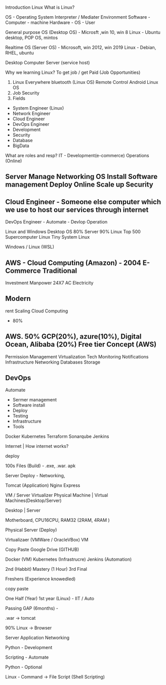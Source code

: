 Introduction Linux
What is Linux?

OS - Operating System
Interpreter / Mediater 
Environment 
Software - 
Computer - machine
Hardware - OS - User

General purpose OS (Desktop OS) - Microsft ,win 10, win 8
Linux - Ubuntu desktop, POP OS, mintos

Realtime OS (Server OS) - Microsoft, win 2012, win 2019
Linux - Debian, RHEL, ubuntu 

Desktop Computer
Server (service host)



Why we learning Linux?
To get job / get Paid (Job Opportunities)

1. Linux Everywhere
bluetooth (Linux OS)
Remote Control
Android Linux OS
2. Job Security
3. Fields 
- System Engineer (Linux) 
- Network Engineer 
- Cloud Engineer
- DevOps Engineer
- Development
- Security
- Database
- BigData


What are roles and resp?
IT - Development(e-commerce) Operations (Online)

Server Manage
Networking 
OS Install
Software management
Deploy
Online
Scale up
Security 
-----------------
Cloud Engineer - Someone else computer which we use to host our services through internet
------------------
DevOps Engineer - Automate - Devlop Operation


Linux and Windows
Desktop OS 80%
Server 90% Linux
Top 500 Supercomputer Linux
Tiny System Linux

Windows / Linux (WSL)


AWS - Cloud Computing (Amazon) - 2004
E-Commerce
Traditional
---------- 
Investment 
Manpower
24X7 
AC 
Electricity


Modern
----------
rent 
Scaling
Cloud Computing
- 80% 

AWS. 50%  GCP(20%), azure(10%), Digital Ocean, Alibaba (20%)
Free tier 
Concept (AWS)
-----------

Permission Management
Virtualization Tech
Monitoring
Notifications
Infrastructure
Networking
Databases
Storage

DevOps
--------
Automate 
- Sermer management
- Software install
- Deploy
- Testing 
- Infrastructure
- Tools 

Docker
Kubernetes
Terraform
Sonarqube
Jenkins




Internet | How internet works?

deploy 



100s Files (Build) - .exe, .war. apk

Server Deploy - Networking, 

Tomcat (Application)
Nginx
Express



VM / Server
Virtualizer
Physical Machine | Virtual Machines(Desktop/Server)

Desktop  |   Server


Motherboard, CPU16CPU, RAM32 (2RAM, 4RAM )


Physical Server (Deploy)

Virtualizaer (VMWare / OracleVBox) VM

Copy Paste 
Google Drive (GITHUB)

Docker (VM)
Kubernetes (Infrastrucre)
Jenkins (Automation)


2nd (Habbit) Mastery (1 Hour)
3rd 
Final 

Freshers (Experience knowedled)

copy paste 

One Half (Year)
1st year (Linux) - IIT / Auto

Passing GAP (6months) - 


.war -> tomcat

90% Linux -> Browser 

Server
Application
Networking

Python - Development

Scripting - Automate

Python - Optional

Linux - Command -> File Script (Shell Scripting)


